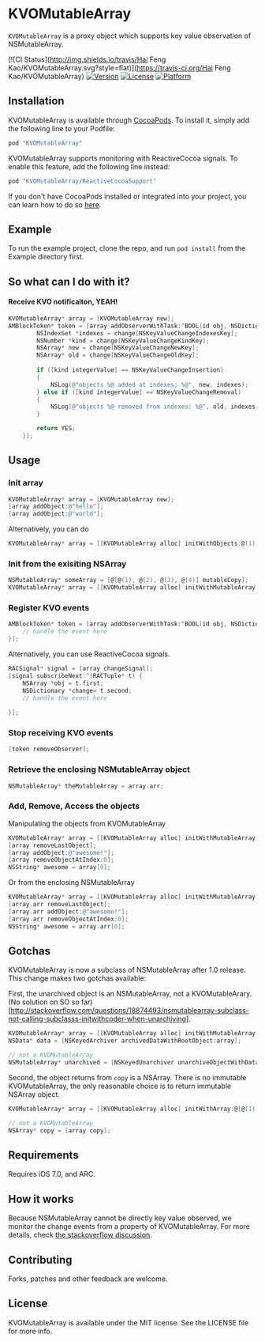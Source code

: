 # KVOMutableArray
`KVOMutableArray` is a proxy object which supports key value observation of NSMutableArray. 

[![CI Status](http://img.shields.io/travis/Hai Feng Kao/KVOMutableArray.svg?style=flat)](https://travis-ci.org/Hai Feng Kao/KVOMutableArray)
[![Version](https://img.shields.io/cocoapods/v/KVOMutableArray.svg?style=flat)](http://cocoapods.org/pods/KVOMutableArray)
[![License](https://img.shields.io/cocoapods/l/KVOMutableArray.svg?style=flat)](http://cocoapods.org/pods/KVOMutableArray)
[![Platform](https://img.shields.io/cocoapods/p/KVOMutableArray.svg?style=flat)](http://cocoapods.org/pods/KVOMutableArray)

## Installation

KVOMutableArray is available through [CocoaPods](http://cocoapods.org). To install
it, simply add the following line to your Podfile:

``` ruby
pod "KVOMutableArray"
```

KVOMutableArray supports monitoring with ReactiveCocoa signals. To enable this feature, add the following line instead:
``` ruby
pod "KVOMutableArray/ReactiveCocoaSupport"
```

 If you don't have CocoaPods installed or integrated into your project, you can learn how to do so [here](http://cocoapods.org).

## Example

To run the example project, clone the repo, and run `pod install` from the Example directory first.

## So what can I do with it?

#### Receive KVO notificaiton, YEAH!
```objective-c
KVOMutableArray* array = [KVOMutableArray new];
AMBlockToken* token = [array addObserverWithTask:^BOOL(id obj, NSDictionary *change) {
        NSIndexSet *indexes = change[NSKeyValueChangeIndexesKey];
        NSNumber *kind = change[NSKeyValueChangeKindKey];
        NSArray* new = change[NSKeyValueChangeNewKey];
        NSArray* old = change[NSKeyValueChangeOldKey];
        
        if ([kind integerValue] == NSKeyValueChangeInsertion)
        {
            NSLog(@"objects %@ added at indexes: %@", new, indexes);
        } else if ([kind integerValue] == NSKeyValueChangeRemoval)
        {
            NSLog(@"objects %@ removed from indexes: %@", old, indexes);
        }

        return YES;
    }];
```

## Usage

### Init array
```objective-c
KVOMutableArray* array = [KVOMutableArray new];
[array addObject:@"hello"];
[array addObject:@"world"];
```
Alternatively, you can do
```objective-c
KVOMutableArray* array = [[KVOMutableArray alloc] initWithObjects:@(1), @(2), @(3), nil];
```

### Init from the exisiting NSArray
```objective-c
NSMutableArray* someArray = [@[@(1), @(2), @(3), @(4)] mutableCopy];
KVOMutableArray* array = [[KVOMutableArray alloc] initWithMutableArray:someArray];
```

### Register KVO events
```objective-c
AMBlockToken* token = [array addObserverWithTask:^BOOL(id obj, NSDictionary *change) {
    // handle the event here
}];
```
Alternatively, you can use ReactiveCocoa signals.
```objective-c
RACSignal* signal = [array changeSignal];
[signal subscribeNext:^(RACTuple* t) {
    NSArray *obj = t.first;
    NSDictionary *change= t.second;
    // handle the event here
        
}];
```
### Stop receiving KVO events
```objective-c
[token removeObserver];
```

### Retrieve the enclosing NSMutableArray object
```objective-c
NSMutableArray* theMutableArray = array.arr;
```

### Add, Remove, Access the objects

Manipulating the objects from KVOMutableArray
```objective-c
KVOMutableArray* array = [[KVOMutableArray alloc] initWithMutableArray:[@[@"hello", @"world"] mutableCopy]];
[array removeLastObject];
[array addObject:@"awesome!"];
[array removeObjectAtIndex:0];
NSString* awesome = array[0];
```
Or from the enclosing NSMutableArray
```objective-c
KVOMutableArray* array = [[KVOMutableArray alloc] initWithMutableArray:[@[@"hello", @"world"] mutableCopy]];
[array.arr removeLastObject];
[array.arr addObject:@"awesome!"];
[array.arr removeObjectAtIndex:0];
NSString* awesome = array.arr[0];
```

## Gotchas
KVOMutableArray is now a subclass of NSMutableArray after 1.0 release.
This change makes two gotchas available:

First, the unarchived object is an NSMutableArray, not a KVOMutableArary. (No solution on SO so far)[http://stackoverflow.com/questions/18874493/nsmutablearray-subclass-not-calling-subclasss-initwithcoder-when-unarchiving].
```objective-c
KVOMutableArray* array = [[KVOMutableArray alloc] initWithMutableArray:[@[@(1), @(2), @(3)] mutableCopy]];
NSData* data = [NSKeyedArchiver archivedDataWithRootObject:array];

// not a KVOMutableArray
NSMutableArray* unarchived = [NSKeyedUnarchiver unarchiveObjectWithData:data];
```

Second, the object returns from `copy` is a NSArray. There is no immutable KVOMutableArray, the only reasonable choice is to return immutable NSArray object.
```objective-c
KVOMutableArray* array = [[KVOMutableArray alloc] initWithArray:@[@(1), @(2), @(3)]];

// not a KVOMutableArray
NSArray* copy = [array copy];
```

## Requirements

Requires iOS 7.0, and ARC.

## How it works

Because NSMutableArray cannot be directly key value observed, we monitor the change events from a property of KVOMutableArray.
For more details, check [the stackoverflow discussion](http://stackoverflow.com/questions/24088953/kvo-notifications-for-a-modification-of-an-nsarray-backed-by-a-nsmutablearray).


## Contributing

Forks, patches and other feedback are welcome.

## License

KVOMutableArray is available under the MIT license. See the LICENSE file for more info.
